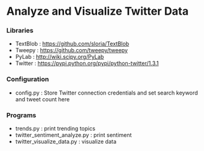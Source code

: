 # Analyze and Visualize Twitter Data

### Libraries

- TextBlob : https://github.com/sloria/TextBlob
- Tweepy : https://github.com/tweepy/tweepy
- PyLab : http://wiki.scipy.org/PyLab
- Twitter : https://pypi.python.org/pypi/python-twitter/1.3.1

### Configuration

- config.py : Store Twitter connection credentials and set search keyword and tweet count here


### Programs

- trends.py : print trending topics
- twitter_sentiment_analyze.py : print sentiment
- twitter_visualize_data.py : visualize data

